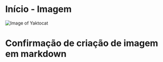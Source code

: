 # Início  - Imagem

![Image of Yaktocat](https://octodex.github.com/images/yaktocat.png)




# Confirmação de criação de imagem em markdown

